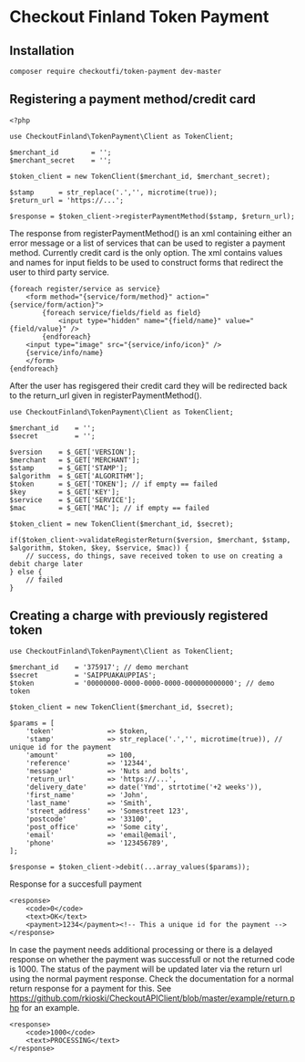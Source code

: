 # Checkout Finland Token Payment

## Installation

    composer require checkoutfi/token-payment dev-master
    

## Registering a payment method/credit card

    <?php

    use CheckoutFinland\TokenPayment\Client as TokenClient;
    
    $merchant_id        = '';
   	$merchant_secret    = '';		 

    $token_client = new TokenClient($merchant_id, $merchant_secret);
    
    $stamp      = str_replace('.','', microtime(true));
    $return_url = 'https://...';
    
    $response = $token_client->registerPaymentMethod($stamp, $return_url);

The response from registerPaymentMethod() is an xml containing either an error message or a list of services that can be used to register a payment method. Currently credit card is the only option. The xml contains values and names for input fields to be used to construct forms that redirect the user to third party service.

    {foreach register/service as service}
	    <form method="{service/form/method}" action="{service/form/action}">
	    	{foreach service/fields/field as field}
	    		<input type="hidden" name="{field/name}" value="{field/value}" />
	    	{endforeach}
	    <input type="image" src="{service/info/icon}" />
	    {service/info/name}
	    </form>
    {endforeach}

After the user has regisgered their credit card they will be redirected back to the return_url given in registerPaymentMethod().

    use CheckoutFinland\TokenPayment\Client as TokenClient;
    
    $merchant_id    = '';
    $secret         = '';

    $version    = $_GET['VERSION'];
    $merchant   = $_GET['MERCHANT'];
    $stamp      = $_GET['STAMP'];
    $algorithm  = $_GET['ALGORITHM'];
    $token      = $_GET['TOKEN']; // if empty == failed
    $key        = $_GET['KEY'];
    $service    = $_GET['SERVICE'];
    $mac        = $_GET['MAC']; // if empty == failed

    $token_client = new TokenClient($merchant_id, $secret);
    
    if($token_client->validateRegisterReturn($version, $merchant, $stamp, $algorithm, $token, $key, $service, $mac)) {
        // success, do things, save received token to use on creating a debit charge later
    } else {
        // failed
    }

## Creating a charge with previously registered token

    use CheckoutFinland\TokenPayment\Client as TokenClient;
    
    $merchant_id    = '375917'; // demo merchant
    $secret         = 'SAIPPUAKAUPPIAS'; 
    $token          = '00000000-0000-0000-0000-000000000000'; // demo token
    
    $token_client = new TokenClient($merchant_id, $secret);
    
    $params = [
    	'token'             => $token,
    	'stamp'             => str_replace('.','', microtime(true)), // unique id for the payment
    	'amount'            => 100,
    	'reference'         => '12344',
    	'message'           => 'Nuts and bolts',
    	'return_url'        => 'https://...',
    	'delivery_date'     => date('Ymd', strtotime('+2 weeks')),
    	'first_name'        => 'John',
    	'last_name'         => 'Smith',
    	'street_address'    => 'Somestreet 123',
    	'postcode'          => '33100',
    	'post_office'       => 'Some city',
    	'email'             => 'email@email',
    	'phone'             => '123456789',
	];

	$response = $token_client->debit(...array_values($params));

Response for a succesfull payment
    
    <response>
    	<code>0</code>
    	<text>OK</text>
    	<payment>1234</payment><!-- This a unique id for the payment --> 
    </response>
 
In case the payment needs additional processing or there is a delayed response on whether the payment was successfull or not the returned code is 1000. The status of the payment will be updated later via the return url using the normal payment response. Check the documentation for a normal return response for a payment for this. See https://github.com/rkioski/CheckoutAPIClient/blob/master/example/return.php for an example.

    <response>
        <code>1000</code>
        <text>PROCESSING</text>
    </response>
